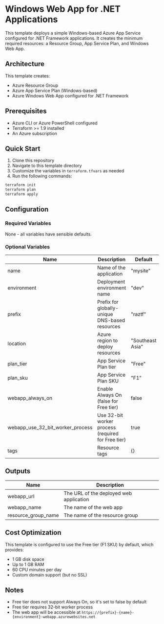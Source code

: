 # Windows Web App for .NET Applications

This template deploys a simple Windows-based Azure App Service configured for .NET Framework applications. It creates the minimum required resources: a Resource Group, App Service Plan, and Windows Web App.

## Architecture

This template creates:

- Azure Resource Group
- Azure App Service Plan (Windows-based)
- Azure Windows Web App configured for .NET Framework

## Prerequisites

- Azure CLI or Azure PowerShell configured
- Terraform >= 1.9 installed
- An Azure subscription

## Quick Start

1. Clone this repository
2. Navigate to this template directory
3. Customize the variables in `terraform.tfvars` as needed
4. Run the following commands:

```bash
terraform init
terraform plan
terraform apply
```

## Configuration

### Required Variables

None - all variables have sensible defaults.

### Optional Variables

| Name | Description | Default |
|-|-|-|
| name | Name of the application | "mysite" |
| environment | Deployment environment name | "dev" |
| prefix | Prefix for globally-unique DNS-based resources | "raztf" |
| location | Azure region to deploy resources | "Southeast Asia" |
| plan_tier | App Service Plan tier | "Free" |
| plan_sku | App Service Plan SKU | "F1" |
| webapp_always_on | Enable Always On (false for Free tier) | false |
| webapp_use_32_bit_worker_process | Use 32-bit worker process (required for Free tier) | true |
| tags | Resource tags | {} |

## Outputs

| Name | Description |
|-|-|
| webapp_url | The URL of the deployed web application |
| webapp_name | The name of the web app |
| resource_group_name | The name of the resource group |

## Cost Optimization

This template is configured to use the Free tier (F1 SKU) by default, which provides:

- 1 GB disk space
- Up to 1 GB RAM
- 60 CPU minutes per day
- Custom domain support (but no SSL)

## Notes

- Free tier does not support Always On, so it's set to false by default
- Free tier requires 32-bit worker process
- The web app will be accessible at `https://{prefix}-{name}-{environment}-webapp.azurewebsites.net`